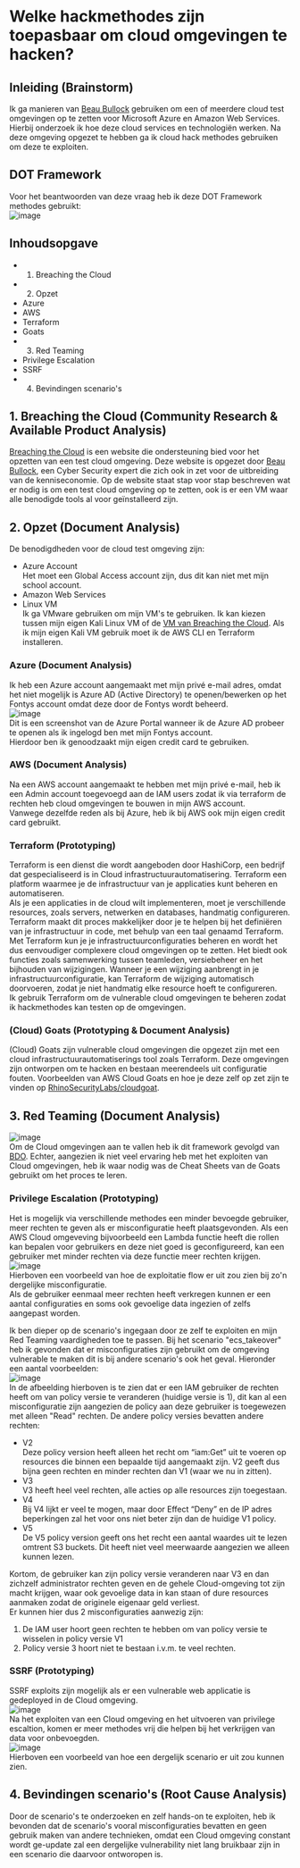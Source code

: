 # Welke hackmethodes zijn toepasbaar om cloud omgevingen te hacken?

## Inleiding (Brainstorm)
Ik ga manieren van [Beau Bullock](https://www.linkedin.com/in/beaubullock/) gebruiken om een of meerdere cloud test omgevingen op te zetten voor Microsoft Azure en Amazon Web Services. Hierbij onderzoek ik hoe deze cloud services en technologiën werken. Na deze omgeving opgezet te hebben ga ik cloud hack methodes gebruiken om deze te exploiten.

## DOT Framework
Voor het beantwoorden van deze vraag heb ik deze DOT Framework methodes gebruikt:  
![image](https://github.com/BrucevandeVen/Cloud-Exploits/assets/58031089/65553b18-3771-445c-b5a5-295cf8435047)


## Inhoudsopgave
- 1. Breaching the Cloud
- 2. Opzet
- Azure
- AWS
- Terraform
- Goats
- 3. Red Teaming
- Privilege Escalation
- SSRF
- 4. Bevindingen scenario's

## 1. Breaching the Cloud (Community Research & Available Product Analysis)
[Breaching the Cloud](https://btc.breakforge.io/) is een website die ondersteuning bied voor het opzetten van een test cloud omgeving. Deze website is opgezet door [Beau Bullock](https://www.linkedin.com/in/beaubullock/), een Cyber Security expert die zich ook in zet voor de uitbreiding van de kenniseconomie. Op de website staat stap voor stap beschreven wat er nodig is om een test cloud omgeving op te zetten, ook is er een VM waar alle benodigde tools al voor geïnstalleerd zijn.

## 2. Opzet (Document Analysis)
De benodigdheden voor de cloud test omgeving zijn:  
- Azure Account  
Het moet een Global Access account zijn, dus dit kan niet met mijn school account.
- Amazon Web Services
- Linux VM  
Ik ga VMware gebruiken om mijn VM's te gebruiken. Ik kan kiezen tussen mijn eigen Kali Linux VM of de [VM van Breaching the Cloud](https://btc.breakforge.io/2-Linux-VM-Setup-87fca913978c409e9d21b61878ef28b5). Als ik mijn eigen Kali VM gebruik moet ik de AWS CLI en Terraform installeren.

### Azure (Document Analysis)
Ik heb een Azure account aangemaakt met mijn privé e-mail adres, omdat het niet mogelijk is Azure AD (Active Directory) te openen/bewerken op het Fontys account omdat deze door de Fontys wordt beheerd.  
![image](https://user-images.githubusercontent.com/58031089/233789375-d6d62fc9-0ea9-4368-adb9-5feef719723b.png)  
Dit is een screenshot van de Azure Portal wanneer ik de Azure AD probeer te openen als ik ingelogd ben met mijn Fontys account.  
Hierdoor ben ik genoodzaakt mijn eigen credit card te gebruiken.

### AWS (Document Analysis)
Na een AWS account aangemaakt te hebben met mijn privé e-mail, heb ik een Admin account toegevoegd aan de IAM users zodat ik via terraform de rechten heb cloud omgevingen te bouwen in mijn AWS account.  
Vanwege dezelfde reden als bij Azure, heb ik bij AWS ook mijn eigen credit card gebruikt.

### Terraform (Prototyping)
Terraform is een dienst die wordt aangeboden door HashiCorp, een bedrijf dat gespecialiseerd is in Cloud infrastructuurautomatisering. Terraform een platform waarmee je de infrastructuur van je applicaties kunt beheren en automatiseren.  
Als je een applicaties in de cloud wilt implementeren, moet je verschillende resources, zoals servers, netwerken en databases, handmatig configureren. Terraform  maakt dit proces makkelijker door je te helpen bij het definiëren van je infrastructuur in code, met behulp van een taal genaamd Terraform. Met Terraform kun je je infrastructuurconfiguraties beheren en wordt het dus eenvoudiger complexere cloud omgevingen op te zetten. Het biedt ook functies zoals samenwerking tussen teamleden, versiebeheer en het bijhouden van wijzigingen. Wanneer je een wijziging aanbrengt in je infrastructuurconfiguratie, kan Terraform de wijziging automatisch doorvoeren, zodat je niet handmatig elke resource hoeft te configureren.  
Ik gebruik Terraform om de vulnerable cloud omgevingen te beheren zodat ik hackmethodes kan testen op de omgevingen.

### (Cloud) Goats (Prototyping & Document Analysis)
(Cloud) Goats zijn vulnerable cloud omgevingen die opgezet zijn met een cloud infrastructuurautomatiserings tool zoals Terraform. Deze omgevingen zijn ontworpen om te hacken en bestaan meerendeels uit configuratie fouten. Voorbeelden van AWS Cloud Goats en hoe je deze zelf op zet zijn te vinden op [RhinoSecurityLabs/cloudgoat](https://github.com/RhinoSecurityLabs/cloudgoat).

## 3. Red Teaming (Document Analysis)
![image](https://github.com/BrucevandeVen/Cloud-Exploits/assets/58031089/5edaa4f6-0150-4502-9de8-5b7798cddf3a)  
Om de Cloud omgevingen aan te vallen heb ik dit framework gevolgd van [BDO](https://www.bdo.ae/en-gb/services/advisory/technology-advisory-services/cybersecurity-services-en/red-teaming). Echter, aangezien ik niet veel ervaring heb met het exploiten van Cloud omgevingen, heb ik waar nodig was de Cheat Sheets van de Goats gebruikt om het proces te leren.  

### Privilege Escalation (Prototyping)
Het is mogelijk via verschillende methodes een minder bevoegde gebruiker, meer rechten te geven als er misconfiguratie heeft plaatsgevonden. Als een AWS Cloud omgeveving bijvoorbeeld een Lambda functie heeft die rollen kan bepalen voor gebruikers en deze niet goed is geconfigureerd, kan een gebruiker met minder rechten via deze functie meer rechten krijgen.  
![image](https://github.com/BrucevandeVen/Cloud-Exploits/assets/58031089/09015bae-6e5c-4696-94a4-606e2b56f3d5)  
Hierboven een voorbeeld van hoe de exploitatie flow er uit zou zien bij zo'n dergelijke misconfiguratie.  
Als de gebruiker eenmaal meer rechten heeft verkregen kunnen er een aantal configuraties en soms ook gevoelige data ingezien of zelfs aangepast worden.  
  
Ik ben dieper op de scenario's ingegaan door ze zelf te exploiten en mijn Red Teaming vaardigheden toe te passen. Bij het scenario "ecs_takeover" heb ik gevonden dat er misconfiguraties zijn gebruikt om de omgeving vulnerable te maken dit is bij andere scenario's ook het geval. Hieronder een aantal voorbeelden:  
![image](https://github.com/BrucevandeVen/Cloud-Exploits/assets/58031089/3edff46f-ab1a-4f05-af10-3569e42480ca)  
In de afbeelding hierboven is te zien dat er een IAM gebruiker de rechten heeft om van policy versie te veranderen (huidige versie is 1), dit kan al een misconfiguratie zijn aangezien de policy aan deze gebruiker is toegewezen met alleen "Read" rechten. De andere policy versies bevatten andere rechten:  
- V2  
Deze policy version heeft alleen het recht om “iam:Get” uit te voeren op resources die binnen een bepaalde tijd aangemaakt zijn. V2 geeft dus bijna geen rechten en minder rechten dan V1 (waar we nu in zitten).  
- V3  
V3 heeft heel veel rechten, alle acties op alle resources zijn toegestaan.  
- V4  
Bij V4 lijkt er veel te mogen, maar door Effect “Deny” en de IP adres beperkingen zal het voor ons niet beter zijn dan de huidige V1 policy.  
- V5  
De V5 policy version geeft ons het recht een aantal waardes uit te lezen omtrent S3 buckets. Dit heeft niet veel meerwaarde aangezien we alleen kunnen lezen.  
  
Kortom, de gebruiker kan zijn policy versie veranderen naar V3 en dan zichzelf administrator rechten geven en de gehele Cloud-omgeving tot zijn macht krijgen, waar ook gevoelige data in kan staan of dure resources aanmaken zodat de originele eigenaar geld verliest.  
Er kunnen hier dus 2 misconfiguraties aanwezig zijn:  
1. De IAM user hoort geen rechten te hebben om van policy versie te wisselen in policy versie V1
2. Policy versie 3 hoort niet te bestaan i.v.m. te veel rechten. 

### SSRF (Prototyping)
SSRF exploits zijn mogelijk als er een vulnerable web applicatie is gedeployed in de Cloud omgeving.  
![image](https://github.com/BrucevandeVen/Cloud-Exploits/assets/58031089/8477964b-d800-413f-885e-0f12606ebabf)  
Na het exploiten van een Cloud omgeving en het uitvoeren van privilege escaltion, komen er meer methodes vrij die helpen bij het verkrijgen van data voor onbevoegden.  
![image](https://github.com/BrucevandeVen/Cloud-Exploits/assets/58031089/7195a072-5397-47b8-a4d0-5b9baaeb5a55)  
Hierboven een voorbeeld van hoe een dergelijk scenario er uit zou kunnen zien.

## 4. Bevindingen scenario's (Root Cause Analysis)
Door de scenario's te onderzoeken en zelf hands-on te exploiten, heb ik bevonden dat de scenario's vooral misconfiguraties bevatten en geen gebruik maken van andere technieken, omdat een Cloud omgeving constant wordt ge-update zal een dergelijke vulnerability niet lang bruikbaar zijn in een scenario die daarvoor ontworopen is. 






